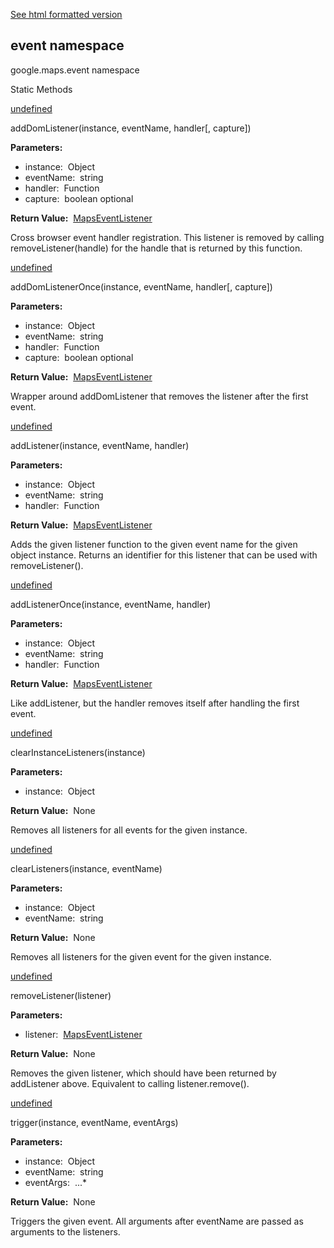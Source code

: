 [See html formatted version](https://huasofoundries.github.io/google-maps-documentation/event.html)

event namespace
---------------

google.maps.event namespace

Static Methods

[undefined](#event.addDomListener)

addDomListener(instance, eventName, handler\[, capture\])

**Parameters:** 

*   instance:  Object
*   eventName:  string
*   handler:  Function
*   capture:  boolean optional

**Return Value:**  [MapsEventListener](/maps/documentation/javascript/reference/3.40/event#MapsEventListener)

Cross browser event handler registration. This listener is removed by calling removeListener(handle) for the handle that is returned by this function.

[undefined](#event.addDomListenerOnce)

addDomListenerOnce(instance, eventName, handler\[, capture\])

**Parameters:** 

*   instance:  Object
*   eventName:  string
*   handler:  Function
*   capture:  boolean optional

**Return Value:**  [MapsEventListener](/maps/documentation/javascript/reference/3.40/event#MapsEventListener)

Wrapper around addDomListener that removes the listener after the first event.

[undefined](#event.addListener)

addListener(instance, eventName, handler)

**Parameters:** 

*   instance:  Object
*   eventName:  string
*   handler:  Function

**Return Value:**  [MapsEventListener](/maps/documentation/javascript/reference/3.40/event#MapsEventListener)

Adds the given listener function to the given event name for the given object instance. Returns an identifier for this listener that can be used with removeListener().

[undefined](#event.addListenerOnce)

addListenerOnce(instance, eventName, handler)

**Parameters:** 

*   instance:  Object
*   eventName:  string
*   handler:  Function

**Return Value:**  [MapsEventListener](/maps/documentation/javascript/reference/3.40/event#MapsEventListener)

Like addListener, but the handler removes itself after handling the first event.

[undefined](#event.clearInstanceListeners)

clearInstanceListeners(instance)

**Parameters:** 

*   instance:  Object

**Return Value:**  None

Removes all listeners for all events for the given instance.

[undefined](#event.clearListeners)

clearListeners(instance, eventName)

**Parameters:** 

*   instance:  Object
*   eventName:  string

**Return Value:**  None

Removes all listeners for the given event for the given instance.

[undefined](#event.removeListener)

removeListener(listener)

**Parameters:** 

*   listener:  [MapsEventListener](/maps/documentation/javascript/reference/3.40/event#MapsEventListener)

**Return Value:**  None

Removes the given listener, which should have been returned by addListener above. Equivalent to calling listener.remove().

[undefined](#event.trigger)

trigger(instance, eventName, eventArgs)

**Parameters:** 

*   instance:  Object
*   eventName:  string
*   eventArgs:  ...\*

**Return Value:**  None

Triggers the given event. All arguments after eventName are passed as arguments to the listeners.